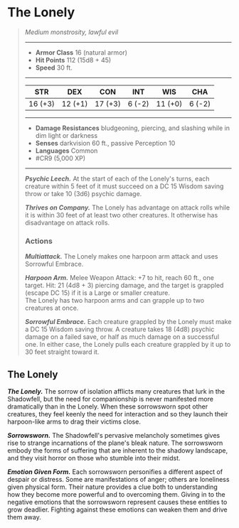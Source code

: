 # The Lonely
>*Medium monstrosity, lawful evil*
>___
>- **Armor Class** 16 (natural armor)
>- **Hit Points** 112 (15d8 + 45)
>- **Speed** 30 ft.
>___
>|STR|DEX|CON|INT|WIS|CHA|
>|:---:|:---:|:---:|:---:|:---:|:---:|
>|16 (+3)|12 (+1)|17 (+3)|6 (-2)|11 (+0)|6 (-2)|
>___
>- **Damage Resistances** bludgeoning, piercing, and slashing while in dim light or darkness
>- **Senses** darkvision 60 ft., passive Perception 10
>- **Languages** Common
>- #CR9 (5,000 XP)
>___
>***Psychic Leech.*** At the start of each of the Lonely's turns, each creature within 5 feet of it must succeed on a DC 15 Wisdom saving throw or take 10 (3d6) psychic damage.  
>
>***Thrives on Company.*** The Lonely has advantage on attack rolls while it is within 30 feet of at least two other creatures. It otherwise has disadvantage on attack rolls.  
>
>### Actions
>***Multiattack.*** The Lonely makes one harpoon arm attack and uses Sorrowful Embrace.  
>
>***Harpoon Arm.*** Melee Weapon Attack: +7 to hit, reach 60 ft., one target. Hit: 21 (4d8 + 3) piercing damage, and the target is grappled (escape DC 15) if it is a Large or smaller creature.  
>The Lonely has two harpoon arms and can grapple up to two creatures at once.  
>
>***Sorrowful Embrace.*** Each creature grappled by the Lonely must make a DC 15 Wisdom saving throw. A creature takes 18 (4d8) psychic damage on a failed save, or half as much damage on a successful one. In either case, the Lonely pulls each creature grappled by it up to 30 feet straight toward it.

## The Lonely

***The Lonely.*** The sorrow of isolation afflicts many creatures that lurk in the Shadowfell, but the need for companionship is never manifested more dramatically than in the Lonely. When these sorrowsworn spot other creatures, they feel keenly the need for interaction and so they launch their harpoon-like arms to drag their victims close.

***Sorrowsworn.*** The Shadowfell's pervasive melancholy sometimes gives rise to strange incarnations of the plane's bleak nature. The sorrowsworn embody the forms of suffering that are inherent to the shadowy landscape, and they visit horror on those who stumble into their midst.

***Emotion Given Form.*** Each sorrowsworn personifies a different aspect of despair or distress. Some are manifestations of anger; others are loneliness given physical form. Their nature provides a clue both to understanding how they become more powerful and to overcoming them. Giving in to the negative emotions that the sorrowsworn represent causes these entities to grow deadlier. Fighting against these emotions can weaken them and drive them away.